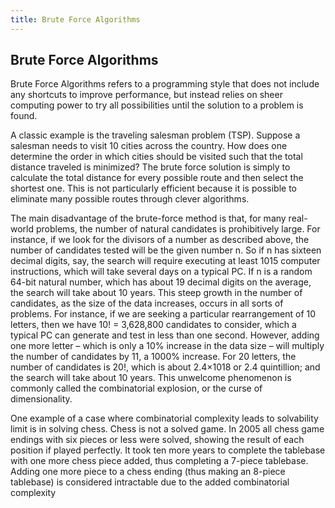 ```yaml
---
title: Brute Force Algorithms
---
```

## Brute Force Algorithms
<!-- The article goes here, in GitHub-flavored Markdown. Feel free to add YouTube videos, images, and CodePen/JSBin embeds  -->
Brute Force Algorithms refers to a programming style that does not include any shortcuts to improve performance, but instead relies on sheer computing power to try all possibilities until the solution to a problem is found. 

A classic example is the traveling salesman problem (TSP). Suppose a salesman needs to visit 10 cities across the country. How does one determine the order in which cities should be visited such that the total distance traveled is minimized? The brute force solution is simply to calculate the total distance for every possible route and then select the shortest one. This is not particularly efficient because it is possible to eliminate many possible routes through clever algorithms. 

The main disadvantage of the brute-force method is that, for many real-world problems, the number of natural candidates is prohibitively large. For instance, if we look for the divisors of a number as described above, the number of candidates tested will be the given number n. So if n has sixteen decimal digits, say, the search will require executing at least 1015 computer instructions, which will take several days on a typical PC. If n is a random 64-bit natural number, which has about 19 decimal digits on the average, the search will take about 10 years. This steep growth in the number of candidates, as the size of the data increases, occurs in all sorts of problems. For instance, if we are seeking a particular rearrangement of 10 letters, then we have 10! = 3,628,800 candidates to consider, which a typical PC can generate and test in less than one second. However, adding one more letter – which is only a 10% increase in the data size – will multiply the number of candidates by 11, a 1000% increase. For 20 letters, the number of candidates is 20!, which is about 2.4×1018 or 2.4 quintillion; and the search will take about 10 years. This unwelcome phenomenon is commonly called the combinatorial explosion, or the curse of dimensionality.

One example of a case where combinatorial complexity leads to solvability limit is in solving chess. Chess is not a solved game. In 2005 all chess game endings with six pieces or less were solved, showing the result of each position if played perfectly. It took ten more years to complete the tablebase with one more chess piece added, thus completing a 7-piece tablebase. Adding one more piece to a chess ending (thus making an 8-piece tablebase) is considered intractable due to the added combinatorial complexity
